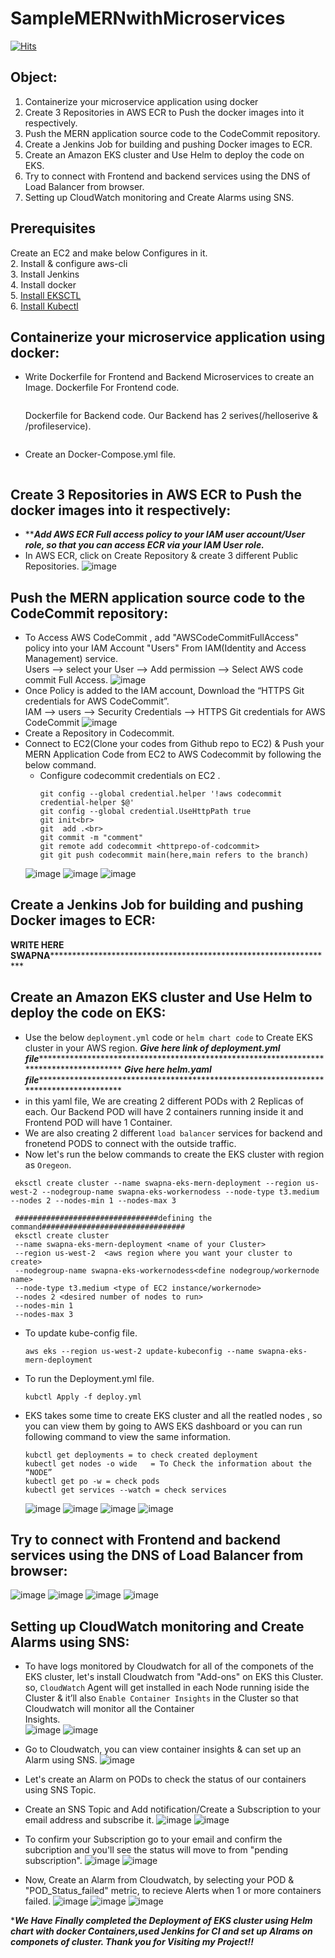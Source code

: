 # SampleMERNwithMicroservices

[![Hits](https://hits.seeyoufarm.com/api/count/incr/badge.svg?url=https%3A%2F%2Fgithub.com%2FSwapnashreeTripathy%2FMERN-Microservices-EndtoEnd-Deployment&count_bg=%2379C83D&title_bg=%23555555&icon=&icon_color=%23E7E7E7&title=hits&edge_flat=false)](https://hits.seeyoufarm.com)

## Object:
1.	Containerize your microservice application using docker
2.	Create 3 Repositories in AWS ECR to Push the docker images into it respectively.
3.	Push the MERN application source code to the CodeCommit repository.
4.	Create a Jenkins Job for building and pushing Docker images to ECR.
5.	Create an Amazon EKS cluster and Use Helm to deploy the code on EKS.
6.	Try to connect with Frontend and backend services using the DNS of Load Balancer from browser.
7.	Setting up CloudWatch monitoring and Create Alarms using SNS.

## Prerequisites
Create an EC2 and make below Configures in it.<br>
2. Install & configure aws-cli<br>
3. Install Jenkins<br>
4. Install docker<br>
5. [Install EKSCTL](https://eksctl.io/installation/)<br>
6. [Install Kubectl](https://docs.aws.amazon.com/eks/latest/userguide/install-kubectl.html)<br>

## Containerize your microservice application using docker:
- Write Dockerfile for Frontend and Backend Microservices to create an Image.
  Dockerfile For Frontend code.
  ```
  ```
  Dockerfile for Backend code. Our Backend has 2 serives(/helloserive & /profileservice).
  ```
  ```
- Create an Docker-Compose.yml file.
  ```
  ```
  
## Create 3 Repositories in AWS ECR to Push the docker images into it respectively:
- *****************Add AWS ECR Full access policy to your IAM user account/User role, so that you can access ECR via your IAM User role.***************
- In AWS ECR, click on Create Repository & create 3 different Public Repositories.
  ![image](https://github.com/SwapnashreeTripathy/MERN-Microservices-EndtoEnd-Deployment/assets/139486876/b602739e-0ac7-47a2-8f65-b4efc33c984f)
## Push the MERN application source code to the CodeCommit repository:
- To Access AWS CodeCommit , add "AWSCodeCommitFullAccess" policy into your IAM Account "Users" From IAM(Identity and Access Management) service.<br>
  Users --> select your User --> Add permission --> Select AWS code commit Full Access.
![image](https://github.com/SwapnashreeTripathy/MERN-Microservices-EndtoEnd-Deployment/assets/139486876/21e101fd-95b3-4cd9-87f2-b7a405bb1eed)
- Once Policy is added to the IAM account,  Download the “HTTPS Git credentials for AWS CodeCommit”.<br>
  IAM --> users --> Security Credentials --> HTTPS Git credentials for AWS CodeCommit
![image](https://github.com/SwapnashreeTripathy/MERN-Microservices-EndtoEnd-Deployment/assets/139486876/2ceb3dca-f220-4d68-b378-40d7c446ffdd)
- Create a Repository in Codecommit. 
- Connect to EC2(Clone your codes from Github repo to EC2) & Push your MERN Application Code from EC2 to AWS Codecommit by following the below command.
  * Configure codecommit credentials on EC2 .
    ```
    git config --global credential.helper '!aws codecommit credential-helper $@'
    git config --global credential.UseHttpPath true
    git init<br>
    git  add .<br>
    git commit -m "comment"
    git remote add codecommit <httprepo-of-codcommit>
    git git push codecommit main(here,main refers to the branch)
    ```
  ![image](https://github.com/SwapnashreeTripathy/MERN-Microservices-EndtoEnd-Deployment/assets/139486876/a8039be7-76c1-48f8-ae74-fb8dc3f56ac6)
  ![image](https://github.com/SwapnashreeTripathy/MERN-Microservices-EndtoEnd-Deployment/assets/139486876/10333504-efe5-48ff-9e3b-4487a05784c0)
  ![image](https://github.com/SwapnashreeTripathy/MERN-Microservices-EndtoEnd-Deployment/assets/139486876/70eb78a4-ef1e-42d5-80ab-ecb32008837d)
## Create a Jenkins Job for building and pushing Docker images to ECR:
****************************************WRITE HERE SWAPNA*********************************************************************************************************
## Create an Amazon EKS cluster and Use Helm to deploy the code on EKS:
- Use the below `deployment.yml` code or `helm chart code` to Create EKS cluster in your AWS region.
  *****************Give here link of deployment.yml file********************************************************************************************************
  ***********************Give here helm.yaml file**************************************************************************************************************
- in this yaml file, We are creating 2 different PODs with 2 Replicas of each. Our Backend POD will have 2 containers running inside it and Frontend POD will have 1 Container.
- We are also creating 2 different `load balancer` services for backend and fronetend PODS to connect with the outside traffic.
- Now let's run the below commands to create the EKS cluster with region as `Oregeon`.
  
 ```
  eksctl create cluster --name swapna-eks-mern-deployment --region us-west-2 --nodegroup-name swapna-eks-workernodess --node-type t3.medium --nodes 2 --nodes-min 1 --nodes-max 3

  ################################defining the command################################
  eksctl create cluster 
  --name swapna-eks-mern-deployment <name of your Cluster>
  --region us-west-2  <aws region where you want your cluster to create>
  --nodegroup-name swapna-eks-workernodess<define nodegroup/workernode name> 
  --node-type t3.medium <type of EC2 instance/workernode>
  --nodes 2 <desired number of nodes to run>
  --nodes-min 1 
  --nodes-max 3
```
- To update kube-config file.
  ```
  aws eks --region us-west-2 update-kubeconfig --name swapna-eks-mern-deployment
  ```
- To run the Deployment.yml file.
  ```
  kubctl Apply -f deploy.yml
  ```
- EKS takes some time to create EKS cluster and all the reatled nodes , so you can view them by going to AWS EKS dashboard or you can run following command to view the same information.
  ```
  kubctl get deployments = to check created deployment
  kubectl get nodes -o wide   = To Check the information about the “NODE”
  kubectl get po -w = check pods
  kubectl get services --watch = check services
  ```
  ![image](https://github.com/SwapnashreeTripathy/MERN-Microservices-EndtoEnd-Deployment/assets/139486876/a5a3e143-b668-4629-a566-1b2ed5188801)
  ![image](https://github.com/SwapnashreeTripathy/MERN-Microservices-EndtoEnd-Deployment/assets/139486876/eb1ce8b0-abda-4618-9185-b36c2c7f0775)
  ![image](https://github.com/SwapnashreeTripathy/MERN-Microservices-EndtoEnd-Deployment/assets/139486876/0b8e70e4-6621-40e6-a9c5-6433952e7be8)
  ![image](https://github.com/SwapnashreeTripathy/MERN-Microservices-EndtoEnd-Deployment/assets/139486876/b06357aa-0c69-4426-a2da-002855a1ae96)

## Try to connect with Frontend and backend services using the DNS of Load Balancer from browser:
  ![image](https://github.com/SwapnashreeTripathy/MERN-Microservices-EndtoEnd-Deployment/assets/139486876/fe07f8b6-2b9d-47e4-afd0-1aef5244fbec)
  ![image](https://github.com/SwapnashreeTripathy/MERN-Microservices-EndtoEnd-Deployment/assets/139486876/48b9b1e4-f693-46aa-9d63-c1a82708f7fc)
  ![image](https://github.com/SwapnashreeTripathy/MERN-Microservices-EndtoEnd-Deployment/assets/139486876/77aa23c5-5ea6-4c12-b475-cc1031d635fe)
  ![image](https://github.com/SwapnashreeTripathy/MERN-Microservices-EndtoEnd-Deployment/assets/139486876/7b6dfa24-6d2b-4cf8-8a3b-4b54238144de)


## Setting up CloudWatch monitoring and Create Alarms using SNS:
- To have logs monitored by Cloudwatch for all of the componets of the EKS cluster, let's install Cloudwatch from "Add-ons" on EKS this Cluster.<br>
  so, `CloudWatch` Agent will get installed in each Node running iside the Cluster & it’ll also `Enable Container Insights` in the Cluster so that Cloudwatch will monitor all the Container   
  Insights.<br>
  ![image](https://github.com/SwapnashreeTripathy/MERN-Microservices-EndtoEnd-Deployment/assets/139486876/dfd53508-39ed-4316-bad4-2d555ee5c9c3)
  ![image](https://github.com/SwapnashreeTripathy/MERN-Microservices-EndtoEnd-Deployment/assets/139486876/c64bd93f-1f4f-41ce-a8a6-cf506884cec1)

- Go to Cloudwatch, you can view container insights & can set up an Alarm using SNS.
  ![image](https://github.com/SwapnashreeTripathy/MERN-Microservices-EndtoEnd-Deployment/assets/139486876/627b7eac-567b-41a6-ab70-e7c20f7b7a18)
- Let's create an Alarm on PODs to check the status of our containers using SNS Topic.
- Create an SNS Topic and Add notification/Create a Subscription to your email address and subscribe it.
  ![image](https://github.com/SwapnashreeTripathy/MERN-Microservices-EndtoEnd-Deployment/assets/139486876/d246bc74-79c0-4089-aac6-605de013c940)
  ![image](https://github.com/SwapnashreeTripathy/MERN-Microservices-EndtoEnd-Deployment/assets/139486876/b16b0ab4-f719-4768-81d0-cbfcc487bdad)
- To confirm your Subscription go to your email and confirm the subcription and you'll see the status will move to from "pending subscription".
  ![image](https://github.com/SwapnashreeTripathy/MERN-Microservices-EndtoEnd-Deployment/assets/139486876/a6f98579-8e84-4f70-b882-f79ffc176c3f)
  ![image](https://github.com/SwapnashreeTripathy/MERN-Microservices-EndtoEnd-Deployment/assets/139486876/d0bae96f-ef07-49f7-8f9a-4d7360460b17)
- Now, Create an Alarm from Cloudwatch, by selecting your POD & "POD_Status_failed" metric, to recieve Alerts when 1 or more containers failed.
  ![image](https://github.com/SwapnashreeTripathy/MERN-Microservices-EndtoEnd-Deployment/assets/139486876/4b2556e8-d071-441b-ae0a-e00dd8b74503)
  ![image](https://github.com/SwapnashreeTripathy/MERN-Microservices-EndtoEnd-Deployment/assets/139486876/e3f27d60-d868-4036-960d-87881c38e1df)
  ![image](https://github.com/SwapnashreeTripathy/MERN-Microservices-EndtoEnd-Deployment/assets/139486876/4dc6d2b9-7d24-4221-83e0-38784cdb6ce1)
  
****We Have Finally completed the Deployment of EKS cluster using Helm chart with docker Containers,used Jenkins for CI and set up Alrams on componets of cluster. Thank you for Visiting my Project!!***
